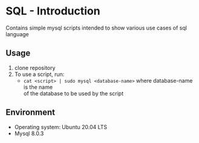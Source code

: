 # SQL - Introduction
Contains simple mysql scripts intended to show various use cases of sql language

## Usage
1. clone repository
2. To use a script, run:
    - `cat <script> | sudo mysql <database-name>` where database-name is the name<br>of the database to be used by the script

## Environment
- Operating system: Ubuntu 20.04 LTS
- Mysql 8.0.3
